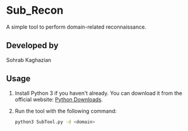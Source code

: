 # Sub_Recon

A simple tool to perform domain-related reconnaissance.

## Developed by
Sohrab Kaghazian

## Usage

1. Install Python 3 if you haven't already. You can download it from the official website: [Python Downloads](https://www.python.org/downloads/).

2. Run the tool with the following command:

   ```bash
   python3 SubTool.py -d <domain>

